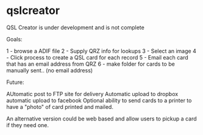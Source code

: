 # qslcreator

QSL Creator is under development and is not complete

Goals:

1 - browse a ADIF file 
2 - Supply QRZ info for lookups 
3 - Select an image 
4 - Click process to create a QSL card for each record
5 - Email each card that has an email address from QRZ 
6 - make folder for cards to be manually sent..  (no email address) 

Future:

AUtomatic post to FTP site for delivery 
Automatic upload to dropbox 
automatic upload to facebook 
Optional ability to send cards to a printer to have a "photo" of card printed and mailed. 

An alternative version could be web based and allow users to pickup a card if they need one. 
